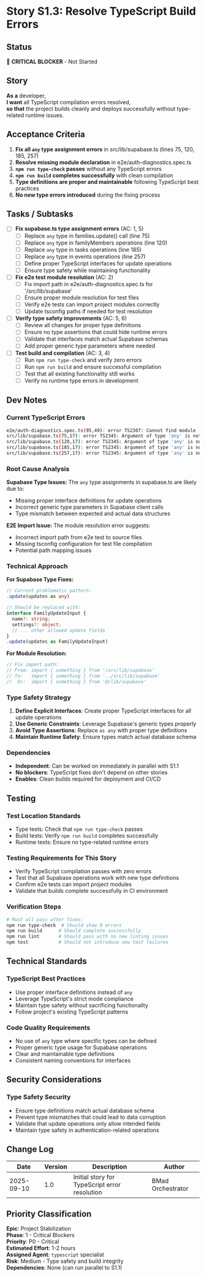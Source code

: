 # <!-- Powered by BMAD™ Core -->

# Story S1.3: Resolve TypeScript Build Errors

## Status
🚨 **CRITICAL BLOCKER** - Not Started

## Story
**As a** developer,  
**I want** all TypeScript compilation errors resolved,  
**so that** the project builds cleanly and deploys successfully without type-related runtime issues.

## Acceptance Criteria

1. **Fix all `any` type assignment errors** in src/lib/supabase.ts (lines 75, 120, 185, 257)
2. **Resolve missing module declaration** in e2e/auth-diagnostics.spec.ts
3. **`npm run type-check` passes** without any TypeScript errors
4. **`npm run build` completes successfully** with clean compilation
5. **Type definitions are proper and maintainable** following TypeScript best practices
6. **No new type errors introduced** during the fixing process

## Tasks / Subtasks

- [ ] **Fix supabase.ts type assignment errors** (AC: 1, 5)
  - [ ] Replace `any` type in families.update() call (line 75)
  - [ ] Replace `any` type in familyMembers operations (line 120) 
  - [ ] Replace `any` type in tasks operations (line 185)
  - [ ] Replace `any` type in events operations (line 257)
  - [ ] Define proper TypeScript interfaces for update operations
  - [ ] Ensure type safety while maintaining functionality
- [ ] **Fix e2e test module resolution** (AC: 2)
  - [ ] Fix import path in e2e/auth-diagnostics.spec.ts for '/src/lib/supabase'
  - [ ] Ensure proper module resolution for test files
  - [ ] Verify e2e tests can import project modules correctly
  - [ ] Update tsconfig paths if needed for test resolution
- [ ] **Verify type safety improvements** (AC: 5, 6)
  - [ ] Review all changes for proper type definitions
  - [ ] Ensure no type assertions that could hide runtime errors
  - [ ] Validate that interfaces match actual Supabase schemas
  - [ ] Add proper generic type parameters where needed
- [ ] **Test build and compilation** (AC: 3, 4)
  - [ ] Run `npm run type-check` and verify zero errors
  - [ ] Run `npm run build` and ensure successful compilation
  - [ ] Test that all existing functionality still works
  - [ ] Verify no runtime type errors in development

## Dev Notes

### Current TypeScript Errors
```bash
e2e/auth-diagnostics.spec.ts(95,49): error TS2307: Cannot find module '/src/lib/supabase' or its corresponding type declarations.
src/lib/supabase.ts(75,17): error TS2345: Argument of type 'any' is not assignable to parameter of type 'never'.
src/lib/supabase.ts(120,17): error TS2345: Argument of type 'any' is not assignable to parameter of type 'never'.
src/lib/supabase.ts(185,17): error TS2345: Argument of type 'any' is not assignable to parameter of type 'never'.
src/lib/supabase.ts(257,17): error TS2345: Argument of type 'any' is not assignable to parameter of type 'never'.
```

### Root Cause Analysis

**Supabase Type Issues:**
The `any` type assignments in supabase.ts are likely due to:
- Missing proper interface definitions for update operations
- Incorrect generic type parameters in Supabase client calls
- Type mismatch between expected and actual data structures

**E2E Import Issue:**
The module resolution error suggests:
- Incorrect import path from e2e test to source files
- Missing tsconfig configuration for test file compilation
- Potential path mapping issues

### Technical Approach

**For Supabase Type Fixes:**
```typescript
// Current problematic pattern:
.update(updates as any)

// Should be replaced with:
interface FamilyUpdateInput {
  name?: string;
  settings?: object;
  // ... other allowed update fields
}
.update(updates as FamilyUpdateInput)
```

**For Module Resolution:**
```typescript
// Fix import path:
// From: import { something } from '/src/lib/supabase'
// To:   import { something } from '../src/lib/supabase'
//  Or:  import { something } from '@/lib/supabase'
```

### Type Safety Strategy

1. **Define Explicit Interfaces**: Create proper TypeScript interfaces for all update operations
2. **Use Generic Constraints**: Leverage Supabase's generic types properly
3. **Avoid Type Assertions**: Replace `as any` with proper type definitions
4. **Maintain Runtime Safety**: Ensure types match actual database schema

### Dependencies
- **Independent**: Can be worked on immediately in parallel with S1.1
- **No blockers**: TypeScript fixes don't depend on other stories
- **Enables**: Clean builds required for deployment and CI/CD

## Testing

### Test Location Standards
- Type tests: Check that `npm run type-check` passes
- Build tests: Verify `npm run build` completes successfully
- Runtime tests: Ensure no type-related runtime errors

### Testing Requirements for This Story
- Verify TypeScript compilation passes with zero errors
- Test that all Supabase operations work with new type definitions
- Confirm e2e tests can import project modules
- Validate that builds complete successfully in CI environment

### Verification Steps
```bash
# Must all pass after fixes:
npm run type-check  # Should show 0 errors
npm run build      # Should complete successfully
npm run lint       # Should pass with no new linting issues
npm test           # Should not introduce new test failures
```

## Technical Standards

### TypeScript Best Practices
- Use proper interface definitions instead of `any`
- Leverage TypeScript's strict mode compliance
- Maintain type safety without sacrificing functionality
- Follow project's existing TypeScript patterns

### Code Quality Requirements
- No use of `any` type where specific types can be defined
- Proper generic type usage for Supabase operations
- Clear and maintainable type definitions
- Consistent naming conventions for interfaces

## Security Considerations

### Type Safety Security
- Ensure type definitions match actual database schema
- Prevent type mismatches that could lead to data corruption
- Validate that update operations only allow intended fields
- Maintain type safety in authentication-related operations

## Change Log

| Date | Version | Description | Author |
|------|---------|-------------|---------|
| 2025-09-10 | 1.0 | Initial story for TypeScript error resolution | BMad Orchestrator |

## Priority Classification

**Epic**: Project Stabilization  
**Phase**: 1 - Critical Blockers  
**Priority**: P0 - Critical  
**Estimated Effort**: 1-2 hours  
**Assigned Agent**: `typescript` specialist  
**Risk**: Medium - Type safety and build integrity  
**Dependencies**: None (can run parallel to S1.1)